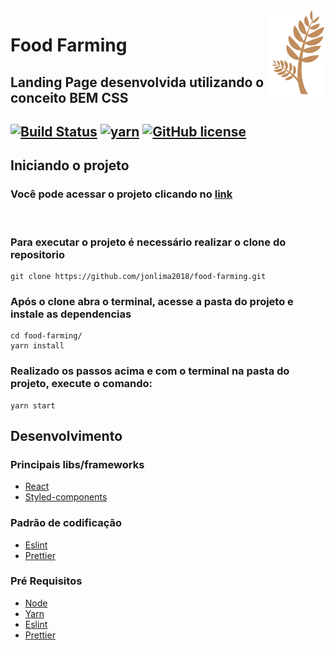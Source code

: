 <img src="./src/assets/logo.svg" alt="Logo do projeto" align="right">

# Food Farming
## Landing Page desenvolvida utilizando o conceito BEM CSS 

## [![Build Status](https://img.shields.io/travis/npm/npm/latest.svg?style=flat-square)](https://travis-ci.org/npm/npm) [![yarn](https://img.shields.io/badge/yarn-1.22-blue)](https://yarnpkg.com/) [![GitHub license](https://img.shields.io/badge/license-MIT-blue.svg?style=flat-square)](https://github.com/your/your-project/blob/master/LICENSE)

## Iniciando o projeto
### Você pode acessar o projeto clicando no [link](https://foodfarming.netlify.app/)

<br />

### Para executar o projeto é necessário realizar o clone do repositorio

```shell
git clone https://github.com/jonlima2018/food-farming.git
```

### Após o clone abra o terminal, acesse a pasta do projeto e instale as dependencias

```shell
cd food-farming/
yarn install
```

### Realizado os passos acima e com o terminal na pasta do projeto, execute o comando:

```shell
yarn start
```

## Desenvolvimento
### Principais libs/frameworks
<!--ts-->
-   [React](https://reactjs.org/)
-   [Styled-components](https://styled-components.com/)

### Padrão de codificação
-   [Eslint](https://eslint.org/)
-   [Prettier](https://prettier.io/)
<!--te-->

### Pré Requisitos
<!--ts-->
-   [Node](https://nodejs.org/en/)
-   [Yarn](https://yarnpkg.com/)
-   [Eslint](https://eslint.org/)
-   [Prettier](https://prettier.io/)
<!--te-->